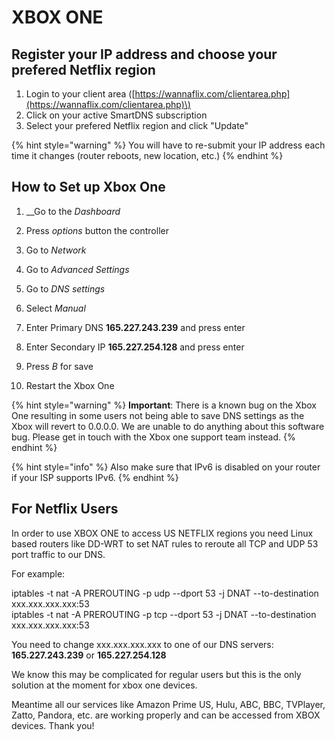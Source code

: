 # XBOX ONE

## Register your IP address and choose your prefered Netflix region

1. Login to your client area \([https://wannaflix.com/clientarea.php](https://wannaflix.com/clientarea.php)\)
2. Click on your active SmartDNS subscription
3. Select your prefered Netflix region and click "Update"

{% hint style="warning" %}
You will have to re-submit your IP address each time it changes \(router reboots, new location, etc.\)
{% endhint %}

## How to Set up Xbox One

1. __Go to the _Dashboard_

2. Press _options_ button the controller

3. Go to _Network_

4. Go to _Advanced Settings_

5. Go to _DNS settings_

6. Select _Manual_

7. Enter Primary DNS **165.227.243.239** and press enter

8. Enter Secondary IP **165.227.254.128** and press enter

9. Press _B_ for save

10. Restart the Xbox One

{% hint style="warning" %}
**Important**: There is a known bug on the Xbox One resulting in some users not being able to save DNS settings as the Xbox will revert to 0.0.0.0. We are unable to do anything about this software bug. Please get in touch with the Xbox one support team instead.
{% endhint %}

{% hint style="info" %}
Also make sure that IPv6 is disabled on your router if your ISP supports IPv6.
{% endhint %}

## For Netflix Users

 In order to use XBOX ONE to access US NETFLIX regions you need Linux based routers like DD-WRT to set NAT rules to reroute all TCP and UDP 53 port traffic to our DNS.  
  
For example:  
  
iptables -t nat -A PREROUTING -p udp --dport 53 -j DNAT --to-destination xxx.xxx.xxx.xxx:53  
iptables -t nat -A PREROUTING -p tcp --dport 53 -j DNAT --to-destination xxx.xxx.xxx.xxx:53  
  
You need to change xxx.xxx.xxx.xxx to one of our DNS servers: **165.227.243.239** or **165.227.254.128**  
  
We know this may be complicated for regular users but this is the only solution at the moment for xbox one devices.  
  
Meantime all our services like Amazon Prime US, Hulu, ABC, BBC, TVPlayer, Zatto, Pandora, etc. are working properly and can be accessed from XBOX devices. Thank you!

